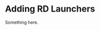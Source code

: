 [title]: # (Adding RD Launchers)
[tags]: # (XXX)
[priority]: # (4574)
# Adding RD Launchers
Something here.
